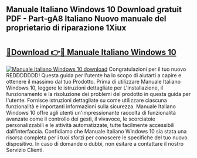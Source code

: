 ## Manuale Italiano Windows 10 Download gratuit PDF - Part-gA8 Italiano Nuovo manuale del proprietario di riparazione 1Xiux

# <h2><a href="http://dfb0k40.blite.top/?on=Manuale+Italiano+Windows+10">🔗Download 👉🔴 Manuale Italiano Windows 10</a></h2>

[![Manuale Italiano Windows 10 download](https://i.imgur.com/lujVjoI.png)](http://dfb0k40.blite.top/?on=Manuale+Italiano+Windows+10)
Congratulazioni per il tuo nuovo REDDDDDDD! Questa guida per l'utente ha lo scopo di aiutarti a capire e ottenere il massimo dal tuo Prodotto. Prima di utilizzare Manuale Italiano Windows 10, leggere le istruzioni dettagliate per L'installazione, il funzionamento e la risoluzione dei problemi del prodotto in questa guida per l'utente. Fornisce istruzioni dettagliate su come utilizzare ciascuna funzionalità e importanti informazioni sulla sicurezza. Manuale Italiano Windows 10 offre agli utenti un'impressionante raccolta di funzionalità avanzate come il controllo dei gesti, il vivavoce, le scorciatoie personalizzabili e le attività automatizzate, tutte facilmente accessibili dall'interfaccia. Confidiamo che Manuale Italiano Windows 10 sia stata una risorsa completa per i tuoi sforzi per conoscere le specifiche del tuo nuovo dispositivo. In caso di domande o dubbi, non esitare a contattare il nostro Servizio Clienti.
